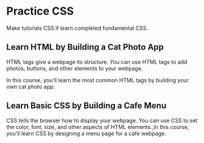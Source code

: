 # Practice CSS

Make tutorials CSS if learn completed fundamental CSS.

## Learn HTML by Building a Cat Photo App

HTML tags give a webpage its structure. You can use HTML tags to add photos, buttons, and other elements to your webpage.

In this course, you'll learn the most common HTML tags by building your own cat photo app.

## Learn Basic CSS by Building a Cafe Menu

CSS tells the browser how to display your webpage. You can use CSS to set the color, font, size, and other aspects of HTML elements.,In this course, you'll learn CSS by designing a menu page for a cafe webpage.
